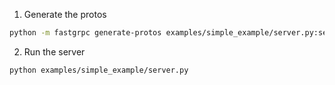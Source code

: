 1. Generate the protos

```bash
python -m fastgrpc generate-protos examples/simple_example/server.py:service --proto-path examples/simple_example/proto --python-out-path examples/simple_example/generated
```

2. Run the server

```bash
python examples/simple_example/server.py
```
